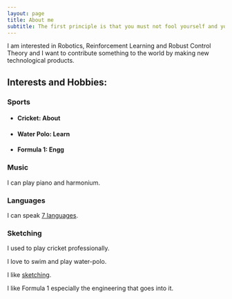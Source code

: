 ```yaml
---
layout: page
title: About me
subtitle: The first principle is that you must not fool yourself and you are the easiest person to fool -Richard Feynman
---
```


I am interested in Robotics, Reinforcement Learning and Robust Control Theory and I want to contribute something to the world by making new technological products.


## Interests and Hobbies:

### Sports

- #### Cricket: About 
- #### Water Polo: Learn 
- #### Formula 1: Engg

### Music 
I can play piano and harmonium.

### Languages
I can speak [7 languages](https://drive.google.com/file/d/1BLh826hWjfB9WzqxdRMtBk1tdjcRABrI/view?usp=sharing).

### Sketching
I used to play cricket professionally.

I love to swim and play water-polo.

I like [sketching](https://drive.google.com/drive/folders/10i5ru6oahtPOYvSR3Yadbabe0xIXm_x9?usp=sharing).

I like Formula 1 especially the engineering that goes into it.
